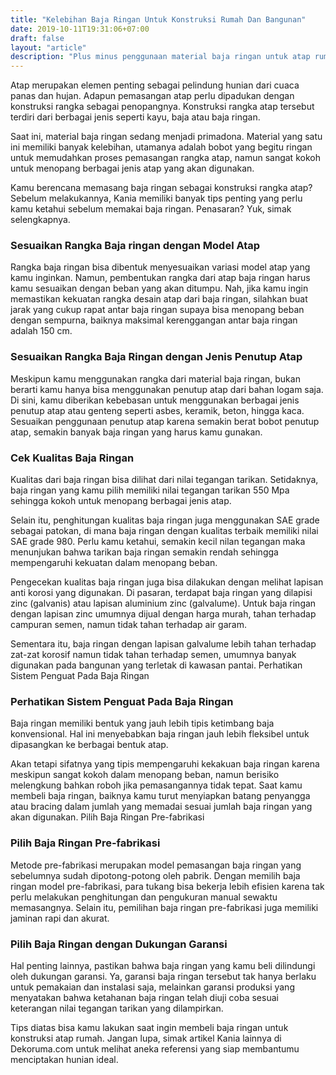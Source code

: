 ```yaml
---
title: "Kelebihan Baja Ringan Untuk Konstruksi Rumah Dan Bangunan"
date: 2019-10-11T19:31:06+07:00
draft: false
layout: "article"
description: "Plus minus penggunaan material baja ringan untuk atap rumah anda, dan konstruksi rumah anda. Pastikan anda mengetahui info detail mengenai produk atap baja ringan sebelum membeli."
---
```



Atap merupakan elemen penting sebagai pelindung hunian dari cuaca panas dan hujan. Adapun pemasangan atap perlu dipadukan dengan konstruksi rangka sebagai penopangnya. Konstruksi rangka atap tersebut terdiri dari berbagai jenis seperti kayu, baja atau baja ringan.

Saat ini, material baja ringan sedang menjadi primadona. Material yang satu ini memiliki banyak kelebihan, utamanya adalah bobot yang begitu ringan untuk memudahkan proses pemasangan rangka atap, namun sangat kokoh untuk menopang berbagai jenis atap yang akan digunakan.

Kamu berencana memasang baja ringan sebagai konstruksi rangka atap? Sebelum melakukannya, Kania memiliki banyak tips penting yang perlu kamu ketahui sebelum memakai baja ringan. Penasaran? Yuk, simak selengkapnya.

### Sesuaikan Rangka Baja ringan dengan Model Atap

Rangka baja ringan bisa dibentuk menyesuaikan variasi model atap yang kamu inginkan. Namun, pembentukan rangka dari atap baja ringan harus kamu sesuaikan dengan beban yang akan ditumpu. Nah, jika kamu ingin memastikan kekuatan rangka desain atap dari baja ringan, silahkan buat jarak yang cukup rapat antar baja ringan supaya bisa menopang beban dengan sempurna, baiknya maksimal kerenggangan antar baja ringan adalah 150 cm.

### Sesuaikan Rangka Baja Ringan dengan Jenis Penutup Atap

Meskipun kamu menggunakan rangka dari material baja ringan, bukan berarti kamu hanya bisa menggunakan penutup atap dari bahan logam saja. Di sini, kamu diberikan kebebasan untuk menggunakan berbagai jenis penutup atap atau genteng seperti asbes, keramik, beton, hingga kaca. Sesuaikan penggunaan penutup atap karena semakin berat bobot penutup atap, semakin banyak baja ringan yang harus kamu gunakan.

### Cek Kualitas Baja Ringan

Kualitas dari baja ringan bisa dilihat dari nilai tegangan tarikan. Setidaknya, baja ringan yang kamu pilih memiliki nilai tegangan tarikan 550 Mpa sehingga kokoh untuk menopang berbagai jenis atap.

Selain itu, penghitungan kualitas baja ringan juga menggunakan SAE grade sebagai patokan, di mana baja ringan dengan kualitas terbaik memiliki nilai SAE grade 980. Perlu kamu ketahui, semakin kecil nilan tegangan maka menunjukan bahwa tarikan baja ringan semakin rendah sehingga mempengaruhi kekuatan dalam menopang beban.

Pengecekan kualitas baja ringan juga bisa dilakukan dengan melihat lapisan anti korosi yang digunakan. Di pasaran, terdapat baja ringan yang dilapisi zinc (galvanis) atau lapisan aluminium zinc (galvalume). Untuk baja ringan dengan lapisan zinc umumnya dijual dengan harga murah, tahan terhadap campuran semen, namun tidak tahan terhadap air garam.

Sementara itu, baja ringan dengan lapisan galvalume lebih tahan terhadap zat-zat korosif namun tidak tahan terhadap semen, umumnya banyak digunakan pada bangunan yang terletak di kawasan pantai.
Perhatikan Sistem Penguat Pada Baja Ringan

### Perhatikan Sistem Penguat Pada Baja Ringan

Baja ringan memiliki bentuk yang jauh lebih tipis ketimbang baja konvensional. Hal ini menyebabkan baja ringan jauh lebih fleksibel untuk dipasangkan ke berbagai bentuk atap.

Akan tetapi sifatnya yang tipis mempengaruhi kekakuan baja ringan karena meskipun sangat kokoh dalam menopang beban, namun berisiko melengkung bahkan roboh jika pemasangannya tidak tepat. Saat kamu membeli baja ringan, baiknya kamu turut menyiapkan batang penyangga atau bracing dalam jumlah yang memadai sesuai jumlah baja ringan yang akan digunakan.
Pilih Baja Ringan Pre-fabrikasi

### Pilih Baja Ringan Pre-fabrikasi

Metode pre-fabrikasi merupakan model pemasangan baja ringan yang sebelumnya sudah dipotong-potong oleh pabrik. Dengan memilih baja ringan model pre-fabrikasi, para tukang bisa bekerja lebih efisien karena tak perlu melakukan penghitungan dan pengukuran manual sewaktu memasangnya. Selain itu, pemilihan baja ringan pre-fabrikasi juga memiliki jaminan rapi dan akurat.

### Pilih Baja Ringan dengan Dukungan Garansi

Hal penting lainnya, pastikan bahwa baja ringan yang kamu beli dilindungi oleh dukungan garansi. Ya, garansi baja ringan tersebut tak hanya berlaku untuk pemakaian dan instalasi saja, melainkan garansi produksi yang menyatakan bahwa ketahanan baja ringan telah diuji coba sesuai keterangan nilai tegangan tarikan yang dilampirkan.

Tips diatas bisa kamu lakukan saat ingin membeli baja ringan untuk konstruksi atap rumah. Jangan lupa, simak artikel Kania lainnya di Dekoruma.com untuk melihat aneka referensi yang siap membantumu menciptakan hunian ideal.